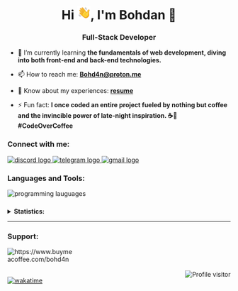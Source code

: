 <h1 align="center">Hi <img src="./src/wave.gif" width="30px">, I'm Bohdan 👾</h1>
<h3 align="center">Full-Stack Developer</h3>

- 🌱 I’m currently learning **the fundamentals of web development, diving into both front-end and back-end technologies.**

- 📫 How to reach me: **Bohd4n@proton.me**

- 📄 Know about my experiences: **[resume](https://www.bohd4n.dev/resume)**

- ⚡ Fun fact: **I once coded an entire project fueled by nothing but coffee and the invincible power of late-night inspiration. ☕🌙 #CodeOverCoffee**

<h3 align="left">Connect with me: </h3>
<div align="left">
  <a href="https://discordapp.com/users/990489498393641010" target="_blank">
    <img src="https://skillicons.dev/icons?i=discord" width="44" height="35" alt="discord logo"  />
  </a>
  <a href="https://t.me/+88806532497" target="_blank">
    <img src="https://raw.githubusercontent.com/maurodesouza/profile-readme-generator/master/src/assets/icons/social/telegram/default.svg" width="44" height="35" alt="telegram logo"  />
  </a>
  <a href="mailto:Bohd4n@proton.me" target="_blank">
    <img src="https://skillicons.dev/icons?i=gmail" width="44" height="35" alt="gmail logo"  />
  </a>
</div>

<h3 align="left">Languages and Tools: </h3>
<div align="left">
  <img src="https://skillicons.dev/icons?i=py,nodejs,mysql,react,tailwind,js,git,html,css" height="35" alt="programming lauguages"  />
</div>

###
<details>
<summary><b>Statistics: </b></summary></br>

<div align="center">
  <img src="https://github-readme-stats.vercel.app/api?username=bohd4nx&hide=prs&hide_title=false&hide_rank=false&show_icons=true&include_all_commits=true&count_private=true&disable_animations=false&theme=dark&locale=en&hide_border=false&order=1" height="150" alt="stats graph"  />
  <img src="https://github-readme-stats.vercel.app/api/top-langs?username=bohd4nx&locale=en&hide_title=false&layout=compact&card_width=320&langs_count=8&theme=dark&hide_border=false&order=2" height="150" alt="languages graph"  />
  
</div>

</details>

---

<h3 align="left">Support: </h3>
<p><a href="https://www.buymeacoffee.com/bohd4n"> <img align="left" src="https://cdn.buymeacoffee.com/buttons/v2/default-yellow.png" height="35" width="150" alt="https://www.buymeacoffee.com/bohd4n" /></a></p><br><br>
</br>

<a href="https://komarev.com/ghpvc/?username=bohd4nx">
  <img align="right" src="https://komarev.com/ghpvc/?username=bohd4nx&label=Profile%20views&color=0e75b6&style=plastic" alt="Profile visitor" />
</a>


[![wakatime](https://wakatime.com/badge/user/018d7e22-9a95-433a-bf5f-916fa8a41cbf.svg?style=plastic)](https://wakatime.com/@018d7e22-9a95-433a-bf5f-916fa8a41cbf)

